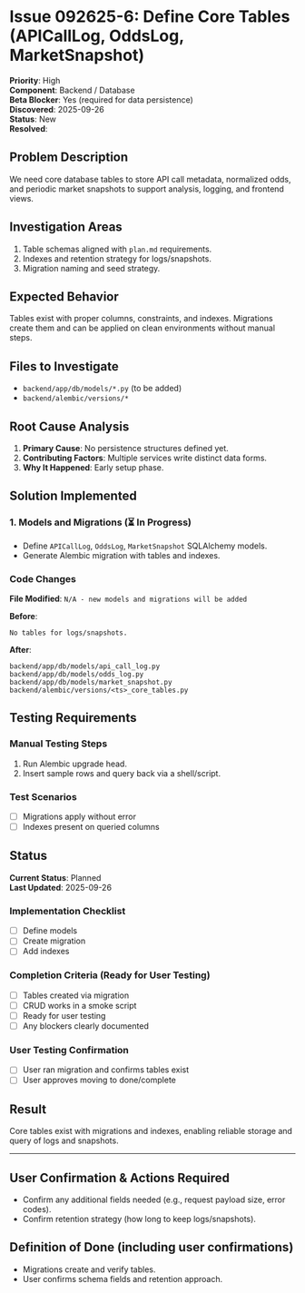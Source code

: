 # Issue 092625-6: Define Core Tables (APICallLog, OddsLog, MarketSnapshot)

**Priority**: High  
**Component**: Backend / Database  
**Beta Blocker**: Yes (required for data persistence)  
**Discovered**: 2025-09-26  
**Status**: New  
**Resolved**: 

## Problem Description

We need core database tables to store API call metadata, normalized odds, and periodic market snapshots to support analysis, logging, and frontend views.

## Investigation Areas

1. Table schemas aligned with `plan.md` requirements.  
2. Indexes and retention strategy for logs/snapshots.  
3. Migration naming and seed strategy.  

## Expected Behavior

Tables exist with proper columns, constraints, and indexes. Migrations create them and can be applied on clean environments without manual steps.

## Files to Investigate

- `backend/app/db/models/*.py` (to be added)  
- `backend/alembic/versions/*`  

## Root Cause Analysis

1. **Primary Cause**: No persistence structures defined yet.  
2. **Contributing Factors**: Multiple services write distinct data forms.  
3. **Why It Happened**: Early setup phase.  

## Solution Implemented

### 1. Models and Migrations (⏳ In Progress)
- Define `APICallLog`, `OddsLog`, `MarketSnapshot` SQLAlchemy models.  
- Generate Alembic migration with tables and indexes.  

### Code Changes

**File Modified**: `N/A - new models and migrations will be added`

**Before**:
```text
No tables for logs/snapshots.
```

**After**:
```text
backend/app/db/models/api_call_log.py
backend/app/db/models/odds_log.py
backend/app/db/models/market_snapshot.py
backend/alembic/versions/<ts>_core_tables.py
```

## Testing Requirements

### Manual Testing Steps
1. Run Alembic upgrade head.  
2. Insert sample rows and query back via a shell/script.  

### Test Scenarios
- [ ] Migrations apply without error  
- [ ] Indexes present on queried columns  

## Status

**Current Status**: Planned  
**Last Updated**: 2025-09-26

### Implementation Checklist
- [ ] Define models  
- [ ] Create migration  
- [ ] Add indexes  

### Completion Criteria (Ready for User Testing)
- [ ] Tables created via migration  
- [ ] CRUD works in a smoke script  
- [ ] Ready for user testing  
- [ ] Any blockers clearly documented  

### User Testing Confirmation
- [ ] User ran migration and confirms tables exist  
- [ ] User approves moving to done/complete  

## Result

Core tables exist with migrations and indexes, enabling reliable storage and query of logs and snapshots.

---

## User Confirmation & Actions Required

- Confirm any additional fields needed (e.g., request payload size, error codes).  
- Confirm retention strategy (how long to keep logs/snapshots).  

## Definition of Done (including user confirmations)

- Migrations create and verify tables.  
- User confirms schema fields and retention approach.
